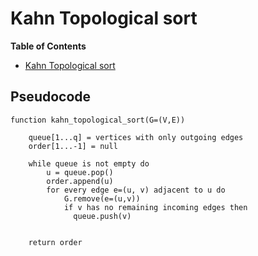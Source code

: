 # Kahn Topological sort
<!-- markdown-toc start - Don't edit this section. Run M-x markdown-toc-refresh-toc -->
**Table of Contents**

- [Kahn Topological sort](#kahn-topological-sort)

<!-- markdown-toc end -->


## Pseudocode

```
function kahn_topological_sort(G=(V,E))
    
    queue[1...q] = vertices with only outgoing edges 
    order[1...-1] = null

    while queue is not empty do
        u = queue.pop()
        order.append(u)
        for every edge e=(u, v) adjacent to u do
            G.remove(e=(u,v))
            if v has no remaining incoming edges then
              queue.push(v)
              
              
    return order
```
